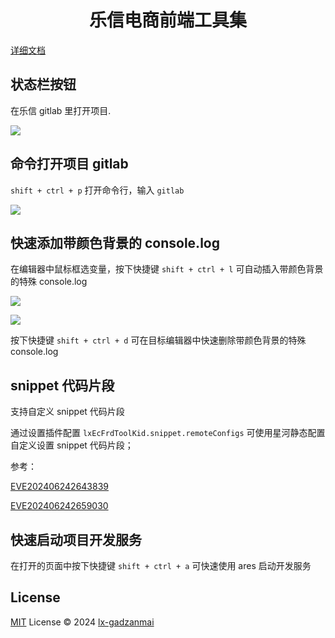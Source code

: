 <h1 align="center">乐信电商前端工具集</h1>

[详细文档](https://ledocs.oa.fenqile.com/doc/6919751a4d10a99ca750e134d04ee936)

## 状态栏按钮

在乐信 gitlab 里打开项目.

![](https://coss-ec.fenqile.com/ecproduct201/M00/ex/20240614192159-c44b4641-7dca-4b32-912a-2333340cd73c.jpg)

## 命令打开项目 gitlab

`shift + ctrl + p` 打开命令行，输入 `gitlab`

![](https://coss-ec.fenqile.com/ecproduct201/M00/ex/20240617113603-0786591e-0d37-4915-b9c5-806594c707b6.jpg)

## 快速添加带颜色背景的 console.log

在编辑器中鼠标框选变量，按下快捷键 `shift + ctrl + l` 可自动插入带颜色背景的特殊 console.log

![](https://coss-ec.fenqile.com/ecproduct201/M00/ex/20240617114426-96a7add5-1429-449a-a3bf-fea454329867.jpg)

![](https://coss-ec.fenqile.com/ecproduct201/M00/ex/20240617114405-7b87cba0-a82b-4db7-b2d1-d54c238b6d84.jpg)

按下快捷键 `shift + ctrl + d` 可在目标编辑器中快速删除带颜色背景的特殊 console.log

## snippet 代码片段

支持自定义 snippet 代码片段

通过设置插件配置 `lxEcFrdToolKid.snippet.remoteConfigs` 可使用星河静态配置自定义设置 snippet 代码片段；

参考：

[EVE202406242643839](https://galaxy.oa.fenqile.com/material/index.html#/json/EVE202406242643839?userType=1)

[EVE202406242659030](https://galaxy.oa.fenqile.com/material/index.html#/json/EVE202406242659030?userType=1)

## 快速启动项目开发服务

在打开的页面中按下快捷键 `shift + ctrl + a` 可快速使用 ares 启动开发服务

## License

[MIT](./LICENSE) License © 2024 [lx-gadzanmai](https://github.com/lx-gadzanmai)
